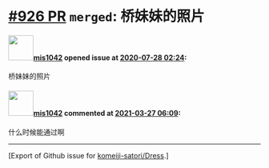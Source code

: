 # [\#926 PR](https://github.com/komeiji-satori/Dress/pull/926) `merged`: 桥妹妹的照片

#### <img src="https://avatars.githubusercontent.com/u/53249654?u=dece9f467d9de74f43f84f6bdccf9f7ea81c0b7a&v=4" width="50">[mis1042](https://github.com/mis1042) opened issue at [2020-07-28 02:24](https://github.com/komeiji-satori/Dress/pull/926):

桥妹妹的照片

#### <img src="https://avatars.githubusercontent.com/u/53249654?u=dece9f467d9de74f43f84f6bdccf9f7ea81c0b7a&v=4" width="50">[mis1042](https://github.com/mis1042) commented at [2021-03-27 06:09](https://github.com/komeiji-satori/Dress/pull/926#issuecomment-808666343):

什么时候能通过啊


-------------------------------------------------------------------------------



[Export of Github issue for [komeiji-satori/Dress](https://github.com/komeiji-satori/Dress).]
